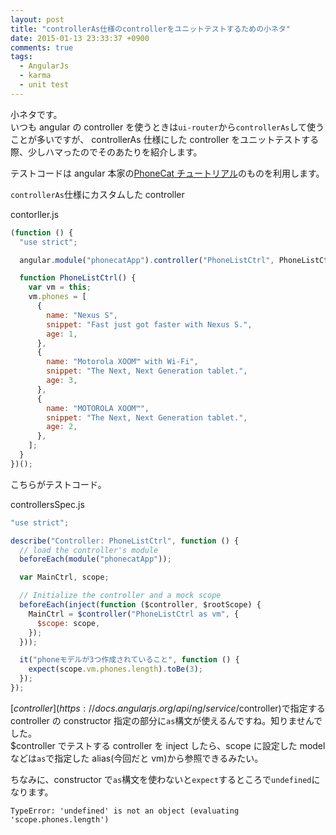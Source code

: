 ```yaml
---
layout: post
title: "controllerAs仕様のcontrollerをユニットテストするための小ネタ"
date: 2015-01-13 23:33:37 +0900
comments: true
tags:
  - AngularJs
  - karma
  - unit test
---
```


小ネタです。  
いつも angular の controller を使うときは`ui-router`から`controllerAs`して使うことが多いですが、
controllerAs 仕様にした controller をユニットテストする際、少しハマったのでそのあたりを紹介します。

<!-- more -->

テストコードは angular 本家の[PhoneCat チュートリアル](https://docs.angularjs.org/tutorial)のものを利用します。

`controllerAs`仕様にカスタムした controller

contorller.js

```js
(function () {
  "use strict";

  angular.module("phonecatApp").controller("PhoneListCtrl", PhoneListCtrl);

  function PhoneListCtrl() {
    var vm = this;
    vm.phones = [
      {
        name: "Nexus S",
        snippet: "Fast just got faster with Nexus S.",
        age: 1,
      },
      {
        name: "Motorola XOOM™ with Wi-Fi",
        snippet: "The Next, Next Generation tablet.",
        age: 3,
      },
      {
        name: "MOTOROLA XOOM™",
        snippet: "The Next, Next Generation tablet.",
        age: 2,
      },
    ];
  }
})();
```

こちらがテストコード。

controllersSpec.js

```js
"use strict";

describe("Controller: PhoneListCtrl", function () {
  // load the controller's module
  beforeEach(module("phonecatApp"));

  var MainCtrl, scope;

  // Initialize the controller and a mock scope
  beforeEach(inject(function ($controller, $rootScope) {
    MainCtrl = $controller("PhoneListCtrl as vm", {
      $scope: scope,
    });
  }));

  it("phoneモデルが3つ作成されていること", function () {
    expect(scope.vm.phones.length).toBe(3);
  });
});
```

[$controller](https://docs.angularjs.org/api/ng/service/$controller)で指定する controller の constructor 指定の部分に`as`構文が使えるんですね。知りませんでした。  
$controller でテストする controller を inject したら、scope に設定した model などは`as`で指定した alias(今回だと vm)から参照できるみたい。

ちなみに、constructor で`as`構文を使わないと`expect`するところで`undefined`になります。

```
TypeError: 'undefined' is not an object (evaluating 'scope.phones.length')
```
